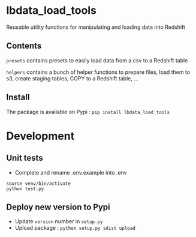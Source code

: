 # lbdata_load_tools

Reusable utility functions for manipulating and loading data into Redshift

## Contents

`presets` contains presets to easily load data from a csv to a Redshift table

`helpers` contains a bunch of helper functions to prepare files, load them to s3, create staging tables, COPY to a Redshift table, ...


## Install

The package is available on Pypi : `pip install lbdata_load_tools`


# Development

## Unit tests

- Complete and rename .env.example into .env


```
source venv/bin/activate
python test.py
```


## Deploy new version to Pypi

- Update `version` number in `setup.py`
- Upload package : `python setup.py sdist upload`